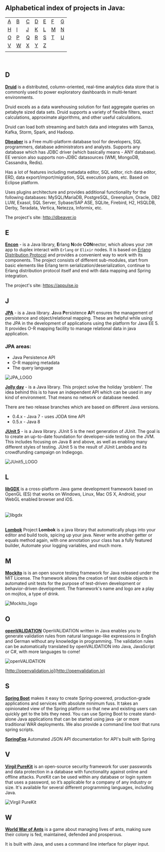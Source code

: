 ## Alphabetical index of projects in Java:

|         |         |         |         |         |         |         |
| ------- | ------- | ------- | ------- | ------- | ------- | ------- |
| [A](#a) | [B](#b) | [C](#c) | [D](#d) | [E](#e) | [F](#f) | [G](#g) |
| [H](#h) | [I](#i) | [J](#j) | [K](#k) | [L](#l) | [M](#m) | [N](#n) |
| [O](#o) | [P](#p) | [Q](#q) | [R](#r) | [S](#s) | [T](#t) | [U](#u) |
| [V](#v) | [W](#w) | [X](#x) | [Y](#y) | [Z](#z) |         |         |
|         |         |         |         |         |         |         |

<br>

## D

[**Druid**](https://github.com/druid-io/druid) is a distributed, column-oriented, real-time analytics data store that is commonly used to power exploratory dashboards in multi-tenant environments.

Druid excels as a data warehousing solution for fast aggregate queries on petabyte sized data sets. Druid supports a variety of flexible filters, exact calculations, approximate algorithms, and other useful calculations.

Druid can load both streaming and batch data and integrates with Samza, Kafka, Storm, Spark, and Hadoop.

[**Dbeaber**](https://github.com/dbeaver/dbeaver) is a Free multi-platform database tool for developers, SQL programmers, database administrators and analysts. Supports any database which has JDBC driver (which basically means - ANY database). EE version also supports non-JDBC datasources (WMI, MongoDB, Cassandra, Redis).

Has a lot of features including metadata editor, SQL editor, rich data editor, ERD, data export/import/migration, SQL execution plans, etc.
Based on Eclipse platform.

Uses plugins architecture and provides additional functionality for the following databases: MySQL/MariaDB, PostgreSQL, Greenplum, Oracle, DB2 LUW, Exasol, SQL Server, Sybase/SAP ASE, SQLite, Firebird, H2, HSQLDB, Derby, Teradata, Vertica, Netezza, Informix, etc.

The project's site: http://dbeaver.io

## E

[**Encon**](https://github.com/appulse-projects/encon-java) - is a Java library, **E**rlang **N**ode **CON**nector, which allows your `JVM` app to duplex interact with `Erlang` or `Elixir` nodes. It is based on [Erlang Distribution Protocol](http://erlang.org/doc/apps/erts/erl_dist_protocol.html) and provides a convenient way to work with its components. The project consists of different sub-modules, start from basic elements like Erlang term serialization/deserialization, continue to Erlang distribution protocol itself and end with data mapping and Spring integration.

The project's site: https://appulse.io

## J

[**JPA**](https://github.com/spring-projects/spring-data-jpa) - is a Java library. **J**ava **P**ersistence **A**PI ensures the management of persistence and object/relational mapping. These are helpful while using the JPA in the development of applications using the platform for Java EE 5. It provides O-R mapping facility to manage relational data in java application.

### JPA areas:

- Java Persistence API
- O-R mapping metadata
- The query language

![JPA_LOGO](https://www.ambient-it.net/wp-content/uploads/2016/04/jpa-logo-175.png)

[**Jolly day**](https://github.com/svendiedrichsen/jollyday) - is a Java library. This project solve the holiday 'problem'. The idea behind this is to have an independent API which can be used in any kind of environment. That means no network or database needed.

There are two release branches which are based on different Java versions.

- 0.4.x - Java 7 - uses JODA time API
- 0.5.x - Java 8

[**JUnit 5**](https://github.com/junit-team/junit5/) - is a Java library. JUnit 5 is the next generation of JUnit. The goal is to create an up-to-date foundation for developer-side testing on the JVM. This includes focusing on Java 8 and above, as well as enabling many different styles of testing.
JUnit 5 is the result of JUnit Lambda and its crowdfunding campaign on Indiegogo.

![JUnit5_LOGO](https://cloudblogs.microsoft.com/uploads/prod/sites/37/2019/03/JUnit5-hero-image.png)

## L

[**libGDX**](https://github.com/libgdx/libgdx) is a cross-platform Java game development framework based on OpenGL (ES) that works on Windows, Linux, Mac OS X, Android, your WebGL enabled browser and iOS.
<br><br><br>
![libgdx](https://camo.githubusercontent.com/f70f169cab179f13f70e892b3251e6f2032be66d/687474703a2f2f6c69626764782e6261646c6f67696367616d65732e636f6d2f696d672f6c6f676f2e706e67)<br><br>

[**Lombok**](https://github.com/rzwitserloot/lombok) Project **Lombok** is a java library that automatically plugs into your editor and build tools, spicing up your java.
Never write another getter or equals method again, with one annotation your class has a fully featured builder, Automate your logging variables, and much more.

## M

[**Mockito**](https://github.com/mockito/mockito) is
is an open source testing framework for Java released under the MIT License. The framework allows the creation of test double objects in automated unit tests for the purpose of test-driven development or behavior-driven development. The framework's name and logo are a play on mojitos, a type of drink.

![Mockito_logo](https://raw.githubusercontent.com/mockito/mockito.github.io/master/img/logo%402x.png)

## O

[**openVALIDATION**](https://github.com/openvalidation/openvalidation) OpenVALIDATION written in Java enables you to generate validation rules from natural language-like expressions in English and German without any knowledge in programming. The validation rules can be automatically translated by openVALIDATION into Java, JavaScript or C#, with more languages to come!

![openVALIDATION](https://raw.githubusercontent.com/openvalidation/openvalidation/master/docs/first-screen.png)

[http://openvalidation.io](http://openvalidation.io)

## S

[**Spring Boot**](https://github.com/spring-projects/spring-boot) makes it easy to create Spring-powered, production-grade applications and services with absolute minimum fuss. It takes an opinionated view of the Spring platform so that new and existing users can quickly get to the bits they need. You can use Spring Boot to create stand-alone Java applications that can be started using java -jar or more traditional WAR deployments. We also provide a command line tool that runs spring scripts.

[**SpringFox**](https://github.com/springfox/springfox) Automated JSON API documentation for API's built with Spring

## V

[**Virgil PureKit**](https://github.com/VirgilSecurity/virgil-purekit-java) is an open-source security framework for user passwords and data protection in a database with functionality against online and offline attacks. PureKit can be used within any database or login system that uses a password, so it’s applicable for a company of any industry or size. It's available for several different programming languages, including Java.

![Virgil PureKit](https://cdn.virgilsecurity.com/assets/images/github/logos/purekit/PureKit_product.png)

## W

[**World War of Ants**](https://github.com/warofants/wwa) is a game about managing lives of ants, making sure their colony is fed, maintained, defended and prosperous.

It is built with Java, and uses a command line interface for player input.
